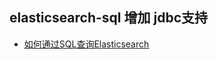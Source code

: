 ## elasticsearch-sql 增加 jdbc支持
- [如何通过SQL查询Elasticsearch](https://www.cnblogs.com/jajian/p/10053504.html)